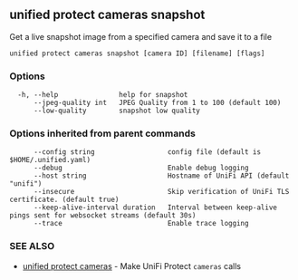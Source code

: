 ## unified protect cameras snapshot

Get a live snapshot image from a specified camera and save it to a file

```
unified protect cameras snapshot [camera ID] [filename] [flags]
```

### Options

```
  -h, --help               help for snapshot
      --jpeg-quality int   JPEG Quality from 1 to 100 (default 100)
      --low-quality        snapshot low quality
```

### Options inherited from parent commands

```
      --config string                  config file (default is $HOME/.unified.yaml)
      --debug                          Enable debug logging
      --host string                    Hostname of UniFi API (default "unifi")
      --insecure                       Skip verification of UniFi TLS certificate. (default true)
      --keep-alive-interval duration   Interval between keep-alive pings sent for websocket streams (default 30s)
      --trace                          Enable trace logging
```

### SEE ALSO

* [unified protect cameras](unified_protect_cameras.md)	 - Make UniFi Protect `cameras` calls

